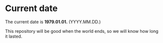 # Current date

The current date is **1979.01.01.** (YYYY.MM.DD.)

This repository will be good when the world ends, so we will know how long it lasted.
